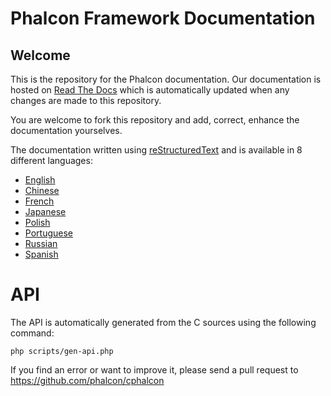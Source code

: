 # Phalcon Framework Documentation

## Welcome

This is the repository for the Phalcon documentation. Our documentation is
hosted on [Read The Docs](http://www.readthedocs.org) which is automatically
updated when any changes are made to this repository.

You are welcome to fork this repository and add, correct, enhance the
documentation yourselves.

The documentation written using [reStructuredText](http://sphinx.pocoo.org/rest.html) and is available in 8 different languages:

* [English](https://docs.phalconphp.com/en/latest/index.html)
* [Chinese](https://docs.phalconphp.com/zh/latest/index.html)
* [French](https://docs.phalconphp.com/fr/latest/index.html)
* [Japanese](https://docs.phalconphp.com/ja/latest/index.html)
* [Polish](https://docs.phalconphp.com/pl/latest/index.html)
* [Portuguese](https://docs.phalconphp.com/pt/latest/index.html)
* [Russian](https://docs.phalconphp.com/ru/latest/index.html)
* [Spanish](https://docs.phalconphp.com/es/latest/index.html)

# API
The API is automatically generated from the C sources using the following command:

    php scripts/gen-api.php

If you find an error or want to improve it, please send a pull request to https://github.com/phalcon/cphalcon
